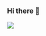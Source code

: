 ### Hi there 👋
<img src="https://thumbs.gfycat.com/BraveOptimalBaleenwhale-size_restricted.gif" />


